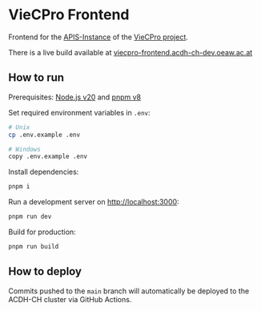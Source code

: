 # VieCPro Frontend

Frontend for the [APIS-Instance](https://viecpro-dev.acdh-dev.oeaw.ac.at/) of the
[VieCPro project](https://viecpro.oeaw.ac.at/).

There is a live build available at [viecpro-frontend.acdh-ch-dev.oeaw.ac.at](https://viecpro-frontend.acdh-ch-dev.oeaw.ac.at/)

## How to run

Prerequisites: [Node.js v20](https://nodejs.org/en/download) and [pnpm v8](https://pnpm.io/installation) 

Set required environment variables in `.env`:

```bash
# Unix
cp .env.example .env

# Windows
copy .env.example .env
```

Install dependencies:

```bash
pnpm i
```

Run a development server on [http://localhost:3000](http://localhost:3000):

```bash
pnpm run dev
```
Build for production:
```bash
pnpm run build
```

## How to deploy
Commits pushed to the `main` branch will automatically be deployed to the ACDH-CH cluster via GitHub Actions.

